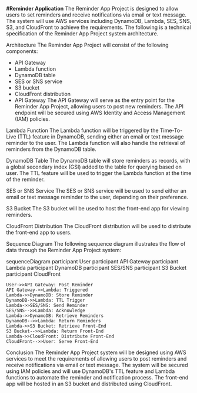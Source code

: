 **#Reminder Application**
The Reminder App Project is designed to allow users to set reminders and receive notifications via email or text message. The system will use AWS services including DynamoDB, Lambda, SES, SNS, S3, and CloudFront to achieve the requirements. The following is a technical specification of the Reminder App Project system architecture.

Architecture
The Reminder App Project will consist of the following components:

- API Gateway
- Lambda function
- DynamoDB table
- SES or SNS service
- S3 bucket
- CloudFront distribution
- API Gateway
The API Gateway will serve as the entry point for the Reminder App Project, allowing users to post new reminders. The API endpoint will be secured using AWS Identity and Access Management (IAM) policies.

Lambda Function
The Lambda function will be triggered by the Time-To-Live (TTL) feature in DynamoDB, sending either an email or text message reminder to the user. The Lambda function will also handle the retrieval of reminders from the DynamoDB table.

DynamoDB Table
The DynamoDB table will store reminders as records, with a global secondary index (GSI) added to the table for querying based on user. The TTL feature will be used to trigger the Lambda function at the time of the reminder.

SES or SNS Service
The SES or SNS service will be used to send either an email or text message reminder to the user, depending on their preference.

S3 Bucket
The S3 bucket will be used to host the front-end app for viewing reminders.

CloudFront Distribution
The CloudFront distribution will be used to distribute the front-end app to users.

Sequence Diagram
The following sequence diagram illustrates the flow of data through the Reminder App Project system:

sequenceDiagram
    participant User
    participant API Gateway
    participant Lambda
    participant DynamoDB
    participant SES/SNS
    participant S3 Bucket
    participant CloudFront

    User->>API Gateway: Post Reminder
    API Gateway->>Lambda: Triggered
    Lambda->>DynamoDB: Store Reminder
    DynamoDB->>Lambda: TTL Trigger
    Lambda->>SES/SNS: Send Reminder
    SES/SNS-->>Lambda: Acknowledge
    Lambda->>DynamoDB: Retrieve Reminders
    DynamoDB-->>Lambda: Return Reminders
    Lambda->>S3 Bucket: Retrieve Front-End
    S3 Bucket-->>Lambda: Return Front-End
    Lambda->>CloudFront: Distribute Front-End
    CloudFront-->>User: Serve Front-End

Conclusion
The Reminder App Project system will be designed using AWS services to meet the requirements of allowing users to post reminders and receive notifications via email or text message. The system will be secured using IAM policies and will use DynamoDB's TTL feature and Lambda functions to automate the reminder and notification process. The front-end app will be hosted in an S3 bucket and distributed using CloudFront.
